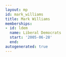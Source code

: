 ```yaml
---
layout: mp
id: mark_williams
title: Mark Williams
memberships:
- id: ldem
  name: Liberal Democrats
  start: '2005-06-28'
  end: 
autogenerated: true
---
```

